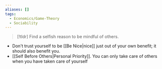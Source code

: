 ```yaml
---
aliases: []
tags:
  - Economics/Game-Theory
  - Sociability
---
```

> [!tldr] Find a selfish reason to be mindful of others.

- Don't trust yourself to be [[Be Nice|nice]] just out of your own benefit; it should also benefit you.
- [[Self Before Others|Personal Priority]]. You can only take care of others when you have taken care of yourself
